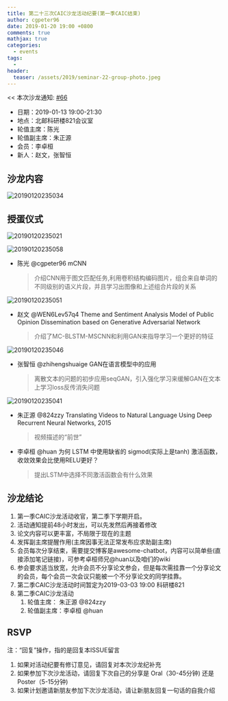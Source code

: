 ```yaml
---
title: 第二十三次CAIC沙龙活动纪要(第一季CAIC结束)
author: cgpeter96
date: 2019-01-20 19:00 +0800
comments: true
mathjax: true
categories: 
  - events
tags:
  - 
header:
  teaser: /assets/2019/seminar-22-group-photo.jpeg
---
```


<< 本次沙龙通知: [#66](https://github.com/BUPT/ai-ml.club/issues/66)

- 日期：2019-01-13 19:00-21:30
- 地点：北邮科研楼821会议室
- 轮值主席：陈光  
- 轮值副主席：朱正源
- 会员：李卓桓
- 新人：赵文，张智恒

## 沙龙内容

![20190120235034](https://user-images.githubusercontent.com/18066295/51465742-80d79e80-1da3-11e9-89af-90e373a5c43c.jpg)

## 授蛋仪式

![20190120235021](https://user-images.githubusercontent.com/18066295/51465803-a2388a80-1da3-11e9-9a51-a6b51f4098ea.jpg)

![20190120235058](https://user-images.githubusercontent.com/18066295/51465837-b41a2d80-1da3-11e9-84b0-a8b8f21135bb.jpg)

- 陈光  @cgpeter96 mCNN
    >  介绍CNN用于图文匹配任务,利用卷积结构编码图片，组合来自单词的不同级别的语义片段，并且学习出图像和上述组合片段的关系

![20190120235051](https://user-images.githubusercontent.com/18066295/51466471-3c4d0280-1da5-11e9-84f0-1e1522aa6f92.jpg)

- 赵文 @WEN6Lev57q4 Theme and Sentiment Analysis Model of Public Opinion Dissemination based on Generative Adversarial Network
    >  介绍了MC-BLSTM-MSCNN和利用GAN来指导学习一个更好的特征

![20190120235046](https://user-images.githubusercontent.com/18066295/51467151-c6e23180-1da6-11e9-8302-2238beff425a.jpg)

- 张智恒 @zhihengshuaige GAN在语言模型中的应用
    >  离散文本的问题的初步应用seqGAN，引入强化学习来缓解GAN在文本上学习loss反传消失问题

![20190120235041](https://user-images.githubusercontent.com/18066295/51467700-268d0c80-1da8-11e9-8de8-0beefd29c1a7.jpg)

- 朱正源 @824zzy Translating Videos to Natural Language Using Deep Recurrent Neural Networks, 2015
    > 视频描述的“前世”

- 李卓桓 @huan 为何 LSTM 中使用缺省的 sigmod(实际上是tanh) 激活函数，收敛效果会比使用RELU更好？
    > 提出LSTM中选择不同激活函数会有什么效果

## 沙龙结论

1. 第一季CAIC沙龙活动收官，第二季下学期开启。
2. 活动通知提前48小时发出，可以先发然后再接着修改
3. 论文内容可以更丰富，不局限于现在的主题
4. 发挥副主席提醒作用(主席因事无法正常发布应求助副主席)
5. 会员每次分享结束，需要提交博客是awesome-chatbot，内容可以简单些(直接添加笔记链接)，可参考卓桓师兄@huan以及咱们的wiki
6. 参会要求适当放宽，允许会员不分享论文参会，但是每次需挂靠一个分享论文的会员，每个会员一次会议只能被一个不分享论文的同学挂靠。
7. 第二季CAIC沙龙活动时间暂定为2019-03-03 19:00 科研楼821
8. 第二季CAIC沙龙活动
    1. 轮值主席： 朱正源 @824zzy  
    1. 轮值副主席：李卓桓 @huan

## RSVP

注：“回复”操作，指的是回复本ISSUE留言

1. 如果对活动纪要有修订意见，请回复对本次沙龙纪补充
1. 如果参加下次沙龙活动，请回复下次自己的分享是 Oral（30-45分钟) 还是Poster（5-15分钟)
1. 如果计划邀请新朋友参加下次沙龙活动，请让新朋友回复一句话的自我介绍
